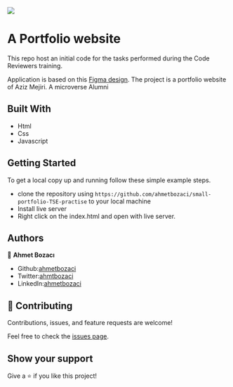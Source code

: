![](https://img.shields.io/badge/Microverse-blueviolet)

# A Portfolio website

This repo host an initial code for the tasks performed during the Code Reviewers training.

Application is based on this [Figma design](https://www.figma.com/file/t3EJUCAEViw3QasuJLPLVT/Microverse-Student-Potfolio-Templates-Main?node-id=1%3A1471).
The project is a portfolio website of Aziz Mejiri. A microverse Alumni

## Built With

- Html
- Css
- Javascript
## Getting Started

To get a local copy up and running follow these simple example steps.

- clone the repository using `https://github.com/ahmetbozaci/small-portfolio-TSE-practise` to your local machine
- Install live server
- Right click on the index.html and open with live server.

## Authors

👤 **Ahmet Bozacı**
- Github:[ahmetbozaci](https://github.com/ahmetbozaci)
- Twitter:[ahmtbozaci](https://twitter.com/ahmtbozaci)
- LinkedIn:[ahmetbozaci](https://www.linkedin.com/in/ahmetbozaci/)
## 🤝 Contributing

Contributions, issues, and feature requests are welcome!

Feel free to check the [issues page](../../issues/).

## Show your support

Give a ⭐️ if you like this project!

